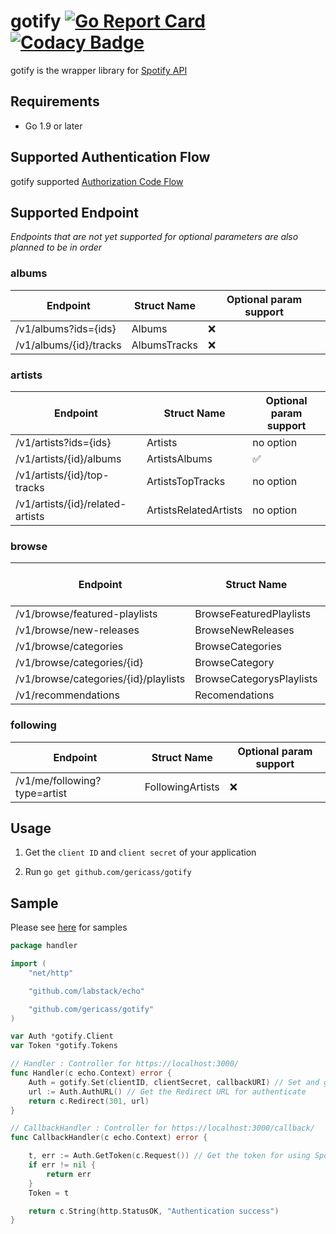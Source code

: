 # gotify [![Go Report Card](https://goreportcard.com/badge/github.com/gericass/gotify)](https://goreportcard.com/report/github.com/gericass/gotify) [![Codacy Badge](https://api.codacy.com/project/badge/Grade/0951a711ac0a4f5fa9309cfdf41d8e9d)](https://www.codacy.com/app/gericass/gotify?utm_source=github.com&utm_medium=referral&utm_content=gericass/gotify&utm_campaign=badger)

gotify is the wrapper library for [Spotify API](https://developer.spotify.com/web-api/)

## Requirements

- Go 1.9 or later

## Supported Authentication Flow

gotify supported [Authorization Code Flow](https://developer.spotify.com/web-api/authorization-guide/#authorization_code_flow)


## Supported Endpoint

*Endpoints that are not yet supported for optional parameters are also planned to be in order*

### albums

| Endpoint                             | Struct Name               | Optional param support |
|--------------------------------------|---------------------------|------------------------|
| /v1/albums?ids={ids}                 | Albums                    | ❌                     |
| /v1/albums/{id}/tracks               | AlbumsTracks              | ❌                     |


### artists

| Endpoint                             | Struct Name               | Optional param support |
|--------------------------------------|---------------------------|------------------------|
| /v1/artists?ids={ids}                | Artists                   | no option              |
| /v1/artists/{id}/albums              | ArtistsAlbums             | ✅                     |
| /v1/artists/{id}/top-tracks          | ArtistsTopTracks          | no option              |
| /v1/artists/{id}/related-artists     | ArtistsRelatedArtists     | no option              |

### browse

| Endpoint                             | Struct Name               | Optional param support |
|--------------------------------------|---------------------------|------------------------|
| /v1/browse/featured-playlists        | BrowseFeaturedPlaylists   | ❌                     |
| /v1/browse/new-releases              | BrowseNewReleases         | ❌                     |
| /v1/browse/categories                | BrowseCategories          | ❌                     |
| /v1/browse/categories/{id}           | BrowseCategory            | ❌                     |
| /v1/browse/categories/{id}/playlists | BrowseCategorysPlaylists  | ❌                     |
| /v1/recommendations                  | Recomendations            | ❌                     |

### following

| Endpoint                             | Struct Name               | Optional param support |
|--------------------------------------|---------------------------|------------------------|
| /v1/me/following?type=artist         | FollowingArtists          | ❌                     |


## Usage

1. Get the `client ID` and `client secret` of your application

2. Run `go get github.com/gericass/gotify`

## Sample

Please see [here](https://github.com/gericass/gotifySample) for samples

```go
package handler

import (
	"net/http"

	"github.com/labstack/echo"

	"github.com/gericass/gotify"
)

var Auth *gotify.Client
var Token *gotify.Tokens

// Handler : Controller for https://localhost:3000/
func Handler(c echo.Context) error {
	Auth = gotify.Set(clientID, clientSecret, callbackURI) // Set and get the basic data for using Spotify API
	url := Auth.AuthURL() // Get the Redirect URL for authenticate
	return c.Redirect(301, url)
}

// CallbackHandler : Controller for https://localhost:3000/callback/
func CallbackHandler(c echo.Context) error {

	t, err := Auth.GetToken(c.Request()) // Get the token for using Spotify API
	if err != nil {
		return err
	}
	Token = t

	return c.String(http.StatusOK, "Authentication success")
}
```
